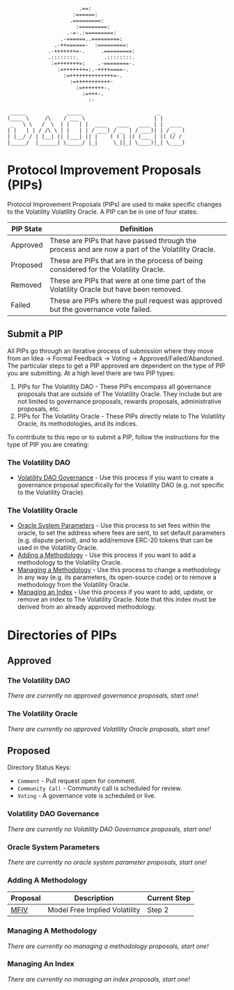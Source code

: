 ```                                       
                       .==:                    
                     :======:                  
                    .=========:                
                      :=========:              
                   .-=-.:=========:            
                 .-======..=========:          
               .-++======-  :=========:        
             .-+++++++=-.     .=========:      
             .::::::::.        .::::::::.      
              :=+++++++=:    .-========-.      
                :=+++++++=:.-++++====-.        
                  :=++++++++++++++=-.          
                    :=+++++++++++-             
                      :=+++++++-.              
                        :=+++-.                
                          :-                   
                                         
 _____             _____                        _        
(____ \     /\    / ___ \                      | |       
 _   \ \   /  \  | |   | |  ____   ____   ____ | |  ____ 
| |   | | / /\ \ | |   | | / ___) / _  | / ___)| | / _  )
| |__/ / | |__| || |___| || |    ( ( | |( (___ | |( (/ / 
|_____/  |______| \_____/ |_|     \_||_| \____)|_| \____)                
```

# Protocol Improvement Proposals (PIPs)

Protocol Improvement Proposals (PIPs) are used to make specific changes to the Volatility Volatility Oracle. A PIP can be in one of four states:

|PIP State| Definition|
|-------- |-----------|
|Approved | These are PIPs that have passed through the process and are now a part of the Volatility Oracle.|
|Proposed | These are PIPs that are in the process of being considered for the Volatility Oracle.|
|Removed  | These are PIPs that were at one time part of the Volatility Oracle but have been removed.|
|Failed   | These are PIPs where the pull request was approved but the governance vote failed.|


## Submit a PIP
All PIPs go through an iterative process of submission where they move from an Idea → Formal Feedback → Voting → Approved/Failed/Abandoned. The particular steps to get a PIP approved are dependent on the type of PIP you are submitting. At a high level there are two PIP types:
1. PIPs for The Volatility DAO -  These PIPs encompass all governance proposals that are outside of The Volatility Oracle. They include but are not limited to governance proposals, rewards proposals, administrative proposals, etc.
2. PIPs for The Volatility Oracle - These PIPs directly relate to The Volatility Oracle, its methodologies, and its indices.

To contribute to this repo or to submit a PIP, follow the instructions for the type of PIP you are creating:


### The Volatility DAO
- [Volatility DAO Governance](Proposed/Volatility_DAO_Governance/README.md) - Use this process if you want to create a governance proposal specifically for the Volatility DAO (e.g. not specific to the Volatility Oracle).

### The Volatility Oracle
- [Oracle System Parameters](Proposed/Oracle_System_Parameters/README.md) - Use this process to set fees within the oracle, to set the address where fees are sent, to set default parameters (e.g. dispute period), and to add/remove ERC-20 tokens that can be used in the Volatility Oracle.
- [Adding a Methodology](Proposed/Adding_A_Methodology/README.md) - Use this process if you want to add a methodology to the Volatility Oracle.
- [Managing a Methodology](Proposed/Managing_A_Methodology/README.md) - Use this process to change a methodology in any way (e.g. its parameters, its open-source code) or to remove a methodology from the Volatility Oracle.
- [Managing an Index](Proposed/Managing_An_Index/README.md) - Use this process if you want to add, update, or remove an index to The Volatility Oracle. Note that this index must be derived from an already approved methodology.

# Directories of PIPs

## Approved 

### The Volatility DAO
*There are currently no approved governance proposals, start one!*


### The Volatility Oracle
*There are currently no approved Volatility Oracle proposals, start one!*

## Proposed

Directory Status Keys:
* `Comment` - Pull request open for comment.
* `Community Call` - Community call is scheduled for review.
* `Voting` - A governance vote is scheduled or live.

### Volatility DAO Governance
*There are currently no Volatility DAO Governance proposals, start one!*

### Oracle System Parameters
*There are currently no oracle system parameter proposals, start one!*

### Adding A Methodology
| Proposal | Description | Current Step |
| --- | --- | --- | 
| [MFIV](.&#x2F;tree&#x2F;MFIV&#x2F;Proposed&#x2F;Adding_A_Methodology&#x2F;Step_2&#x2F;MFIV&#x2F;)| Model Free Implied Volatility | Step 2 |

### Managing A Methodology
*There are currently no managing a methodology proposals, start one!*

### Managing An Index
*There are currently no managing an index proposals, start one!*
